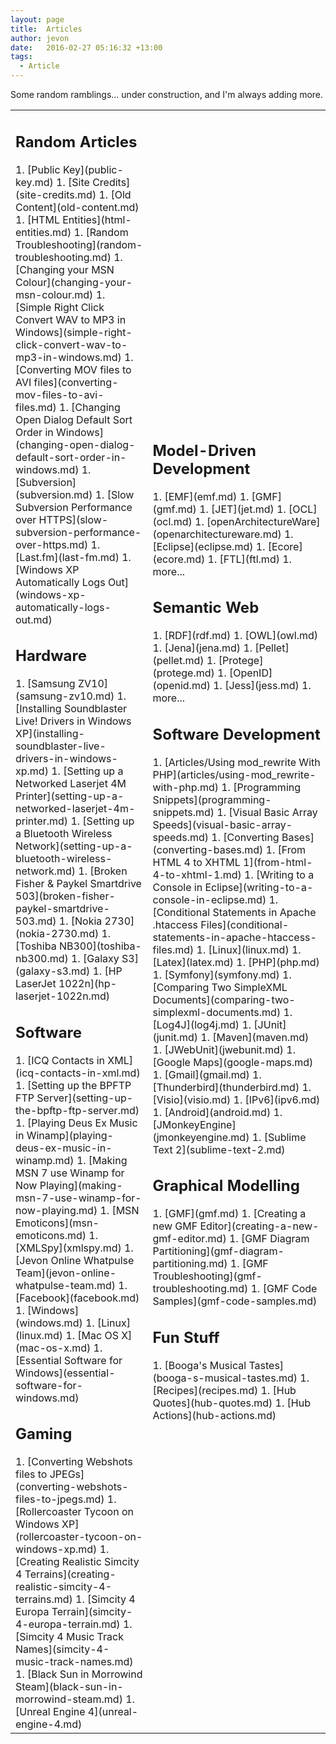 ```yaml
---
layout: page
title:  Articles
author: jevon
date:   2016-02-27 05:16:32 +13:00
tags:
  - Article
---
```


Some random ramblings... under construction, and I'm always adding more.
<table class="articles-table"><tr><td class="left-bar"><h2 class="heading-random">Random Articles</h2>
1. [Public Key](public-key.md)
1. [Site Credits](site-credits.md)
1. [Old Content](old-content.md)
1. [HTML Entities](html-entities.md)
1. [Random Troubleshooting](random-troubleshooting.md)
1. [Changing your MSN Colour](changing-your-msn-colour.md)
1. [Simple Right Click Convert WAV to MP3 in Windows](simple-right-click-convert-wav-to-mp3-in-windows.md)
1. [Converting MOV files to AVI files](converting-mov-files-to-avi-files.md)
1. [Changing Open Dialog Default Sort Order in Windows](changing-open-dialog-default-sort-order-in-windows.md)
1. [Subversion](subversion.md)
1. [Slow Subversion Performance over HTTPS](slow-subversion-performance-over-https.md)
1. [Last.fm](last-fm.md)
1. [Windows XP Automatically Logs Out](windows-xp-automatically-logs-out.md)

<h2 class="heading-hardware">Hardware</h2>
1. [Samsung ZV10](samsung-zv10.md)
1. [Installing Soundblaster Live! Drivers in Windows XP](installing-soundblaster-live-drivers-in-windows-xp.md)
1. [Setting up a Networked Laserjet 4M Printer](setting-up-a-networked-laserjet-4m-printer.md)
1. [Setting up a Bluetooth Wireless Network](setting-up-a-bluetooth-wireless-network.md)
1. [Broken Fisher & Paykel Smartdrive 503](broken-fisher-paykel-smartdrive-503.md)
1. [Nokia 2730](nokia-2730.md)
1. [Toshiba NB300](toshiba-nb300.md)
1. [Galaxy S3](galaxy-s3.md)
1. [HP LaserJet 1022n](hp-laserjet-1022n.md)

<h2 class="heading-applications">Software</h2>
1. [ICQ Contacts in XML](icq-contacts-in-xml.md)
1. [Setting up the BPFTP FTP Server](setting-up-the-bpftp-ftp-server.md)
1. [Playing Deus Ex Music in Winamp](playing-deus-ex-music-in-winamp.md)
1. [Making MSN 7 use Winamp for Now Playing](making-msn-7-use-winamp-for-now-playing.md)
1. [MSN Emoticons](msn-emoticons.md)
1. [XMLSpy](xmlspy.md)
1. [Jevon Online Whatpulse Team](jevon-online-whatpulse-team.md)
1. [Facebook](facebook.md)
1. [Windows](windows.md)
1. [Linux](linux.md)
1. [Mac OS X](mac-os-x.md)
1. [Essential Software for Windows](essential-software-for-windows.md)

<h2 class="heading-gaming">Gaming</h2>
1. [Converting Webshots files to JPEGs](converting-webshots-files-to-jpegs.md)
1. [Rollercoaster Tycoon on Windows XP](rollercoaster-tycoon-on-windows-xp.md)
1. [Creating Realistic Simcity 4 Terrains](creating-realistic-simcity-4-terrains.md)
1. [Simcity 4 Europa Terrain](simcity-4-europa-terrain.md)
1. [Simcity 4 Music Track Names](simcity-4-music-track-names.md)
1. [Black Sun in Morrowind Steam](black-sun-in-morrowind-steam.md)
1. [Unreal Engine 4](unreal-engine-4.md)

</td><td class="right-bar"><h2 class="heading-mdd">Model-Driven Development</h2>
1. [EMF](emf.md)
1. [GMF](gmf.md)
1. [JET](jet.md)
1. [OCL](ocl.md)
1. [openArchitectureWare](openarchitectureware.md)
1. [Eclipse](eclipse.md)
1. [Ecore](ecore.md)
1. [FTL](ftl.md)
1. more...

<h2 class="heading-semantic">Semantic Web</h2>
1. [RDF](rdf.md)
1. [OWL](owl.md)
1. [Jena](jena.md)
1. [Pellet](pellet.md)
1. [Protege](protege.md)
1. [OpenID](openid.md)
1. [Jess](jess.md)
1. more...

<h2 class="heading-software">Software Development</h2>
1. [Articles/Using mod_rewrite With PHP](articles/using-mod_rewrite-with-php.md)
1. [Programming Snippets](programming-snippets.md)
1. [Visual Basic Array Speeds](visual-basic-array-speeds.md)
1. [Converting Bases](converting-bases.md)
1. [From HTML 4 to XHTML 1](from-html-4-to-xhtml-1.md)
1. [Writing to a Console in Eclipse](writing-to-a-console-in-eclipse.md)
1. [Conditional Statements in Apache .htaccess Files](conditional-statements-in-apache-htaccess-files.md)
1. [Linux](linux.md)
1. [Latex](latex.md)
1. [PHP](php.md)
1. [Symfony](symfony.md)
1. [Comparing Two SimpleXML Documents](comparing-two-simplexml-documents.md)
1. [Log4J](log4j.md)
1. [JUnit](junit.md)
1. [Maven](maven.md)
1. [JWebUnit](jwebunit.md)
1. [Google Maps](google-maps.md)
1. [Gmail](gmail.md)
1. [Thunderbird](thunderbird.md)
1. [Visio](visio.md)
1. [IPv6](ipv6.md)
1. [Android](android.md)
1. [JMonkeyEngine](jmonkeyengine.md)
1. [Sublime Text 2](sublime-text-2.md)

<h2 class="heading-gmf">Graphical Modelling</h2>
1. [GMF](gmf.md)
1. [Creating a new GMF Editor](creating-a-new-gmf-editor.md)
1. [GMF Diagram Partitioning](gmf-diagram-partitioning.md)
1. [GMF Troubleshooting](gmf-troubleshooting.md)
1. [GMF Code Samples](gmf-code-samples.md)

<h2 class="heading-fun">Fun Stuff</h2>
1. [Booga's Musical Tastes](booga-s-musical-tastes.md)
1. [Recipes](recipes.md)
1. [Hub Quotes](hub-quotes.md)
1. [Hub Actions](hub-actions.md)
</td></tr></table>
